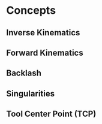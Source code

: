 # Concepts

## Inverse Kinematics

## Forward Kinematics

## Backlash

## Singularities

## Tool Center Point (TCP)